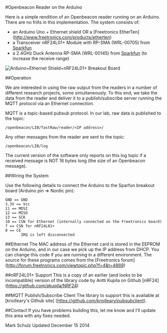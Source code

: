 #Openbeacon Reader on the Arduino

Here is a simple rendition of an Openbeacon reader running on an Arduino. There are no frills in this implementation.  The system consists of:

* an Arduino Uno + Ethernet shield OR a [Freetronics EtherTen] (http://www.freetronics.com/products/etherten)
* a Transceiver nRF24L01+ Module with RP-SMA (WRL-00705) from [Sparkfun](https://www.sparkfun.com/products/705)
* a 2.4GHz Duck Antenna RP-SMA (WRL-00145) from [Sparkfun](https://www.sparkfun.com/products/145) (to increase the receive range)

![Arduino+Ethernet Shield+nRF24L01+ Breakout Board](https://github.com/mschulz/openbeacon-reader/base-station.jpg)

##Operation

We are interested in using the raw output from  the readers in a number of different research projects, some simultaneously.  To this end, we take the data from the reader and deliver it to a publish/subscribe server running the MQTT protocol via an Ethernet connection. 

MQTT is a topic-based pubsub protocol.  In our lab, raw data is published to the topic:

```
/openbeacon/LIB/fastRaw/reader/<IP address>/
```

Any other messages from the reader are sent to the topic: 

```
/openbeacon/LIB/log
```
The current version of the software only reports on this log topic if a received message is NOT 16 bytes long (the size of an Openbeacon message).

##Wiring the System

Use the following details to connect the Arduino to the Sparfun breakout board (Arduino pin => Nordic pin):
```
GND == GND
3.3V == Vcc
11 == MOSI
12 == MISO
13 == SCK
10 == CSN for Ethernet (internally connected on the Freetronics board)
7 == CSN for nRF24L01+
8 == CE
       IRQ is left disconnected
```

##Ethernet
The MAC address of the Ethernet card is stored in the EEPROM on the Arduino, and in our case we pick up the IP address from DHCP.  You can change this code if you are running in a different environment. The source for these programs comes from the [Freetronics forum] (http://forum.freetronics.com/viewtopic.php?f=4&t=4869)

##nRF24L01+ Support
This is a copy of an earlier (and looks to be incompatible) version of the library code by Antti Kupila on Github [nRF24] (https://github.com/akupila/NRF24)

##MQTT Publish/Subscribe Client
The library to support this is available at [knolleary's Github site] (https://github.com/knolleary/pubsubclient).

##Contact
If you have problems building this, let me know and I'll update this area with any fixes needed.

Mark Schulz
Updated December 15 2014

